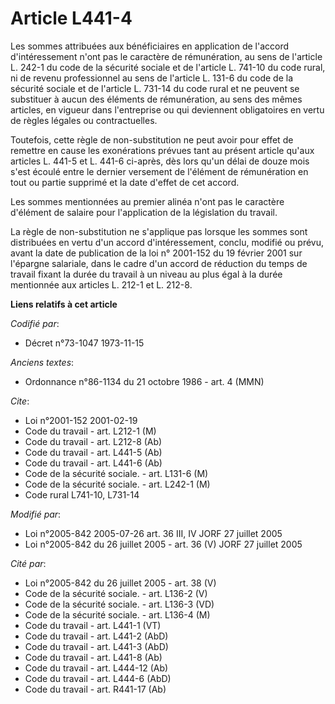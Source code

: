 # Article L441-4

Les sommes attribuées aux bénéficiaires en application de l'accord d'intéressement n'ont pas le caractère de rémunération, au
sens de l'article L. 242-1 du code de la sécurité sociale et de l'article L. 741-10 du code rural, ni de revenu professionnel
au sens de l'article L. 131-6 du code de la sécurité sociale et de l'article L. 731-14 du code rural et ne peuvent se
substituer à aucun des éléments de rémunération, au sens des mêmes articles, en vigueur dans l'entreprise ou qui deviennent
obligatoires en vertu de règles légales ou contractuelles.

Toutefois, cette règle de non-substitution ne peut avoir pour effet de remettre en cause les exonérations prévues tant au
présent article qu'aux articles L. 441-5 et L. 441-6 ci-après, dès lors qu'un délai de douze mois s'est écoulé entre le
dernier versement de l'élément de rémunération en tout ou partie supprimé et la date d'effet de cet accord.

Les sommes mentionnées au premier alinéa n'ont pas le caractère d'élément de salaire pour l'application de la législation du
travail.

La règle de non-substitution ne s'applique pas lorsque les sommes sont distribuées en vertu d'un accord d'intéressement,
conclu, modifié ou prévu, avant la date de publication de la loi n° 2001-152 du 19 février 2001 sur l'épargne salariale, dans
le cadre d'un accord de réduction du temps de travail fixant la durée du travail à un niveau au plus égal à la durée
mentionnée aux articles L. 212-1 et L. 212-8.

**Liens relatifs à cet article**

_Codifié par_:

  - Décret n°73-1047 1973-11-15

_Anciens textes_:

  - Ordonnance n°86-1134 du 21 octobre 1986 - art. 4 (MMN)

_Cite_:

  - Loi n°2001-152 2001-02-19
  - Code du travail - art. L212-1 (M)
  - Code du travail - art. L212-8 (Ab)
  - Code du travail - art. L441-5 (Ab)
  - Code du travail - art. L441-6 (Ab)
  - Code de la sécurité sociale. - art. L131-6 (M)
  - Code de la sécurité sociale. - art. L242-1 (M)
  - Code rural L741-10, L731-14

_Modifié par_:

  - Loi n°2005-842 2005-07-26 art. 36 III, IV JORF 27 juillet 2005
  - Loi n°2005-842 du 26 juillet 2005 - art. 36 (V) JORF 27 juillet 2005

_Cité par_:

  - Loi n°2005-842 du 26 juillet 2005 - art. 38 (V)
  - Code de la sécurité sociale. - art. L136-2 (V)
  - Code de la sécurité sociale. - art. L136-3 (VD)
  - Code de la sécurité sociale. - art. L136-4 (M)
  - Code du travail - art. L441-1 (VT)
  - Code du travail - art. L441-2 (AbD)
  - Code du travail - art. L441-3 (AbD)
  - Code du travail - art. L441-8 (Ab)
  - Code du travail - art. L444-12 (Ab)
  - Code du travail - art. L444-6 (AbD)
  - Code du travail - art. R441-17 (Ab)
